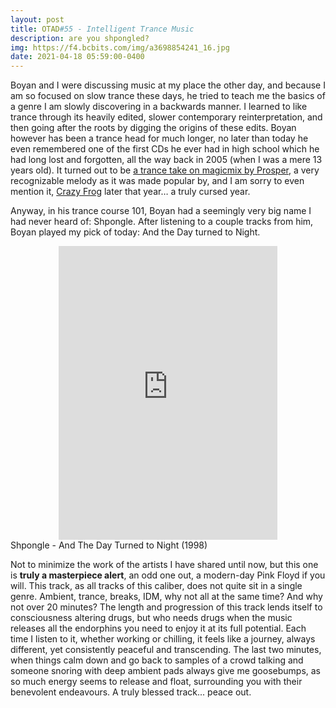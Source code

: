 ```yaml
---
layout: post
title: OTAD#55 - Intelligent Trance Music
description: are you shpongled?
img: https://f4.bcbits.com/img/a3698854241_16.jpg
date: 2021-04-18 05:59:00-0400
---
```


Boyan and I were discussing music at my place the other day, and because I am so focused on slow trance these days, he tried to teach me the basics of a genre I am slowly discovering in a backwards manner. I learned to like trance through its heavily edited, slower contemporary reinterpretation, and then going after the roots by digging the origins of these edits. Boyan however has been a trance head for much longer, no later than today he even remembered one of the first CDs he ever had in high school which he had long lost and forgotten, all the way back in 2005 (when I was a mere 13 years old). It turned out to be [a trance take on magicmix by Prosper](https://youtu.be/Q-LKnxor_Q8), a very recognizable melody as it was made popular by, and I am sorry to even mention it, [Crazy Frog](https://youtu.be/k85mRPqvMbE) later that year… a truly cursed year.

Anyway, in his trance course 101, Boyan had a seemingly very big name I had never heard of: Shpongle. After listening to a couple tracks from him, Boyan played my pick of today: And the Day turned to Night.

<div style="text-align: center;">
    <iframe style="border: 0; width: 350px; height: 470px;" src="https://bandcamp.com/EmbeddedPlayer/album=4214405175/size=large/bgcol=ffffff/linkcol=0687f5/tracklist=false/track=2421467210/transparent=true/" seamless><a href="https://shponglemusic.bandcamp.com/album/are-you-shpongled">Are You Shpongled? by Shpongle</a></iframe>
</div>

<div class="caption">
    Shpongle - And The Day Turned to Night (1998)
</div>

Not to minimize the work of the artists I have shared until now, but this one is **truly a masterpiece alert**, an odd one out, a modern-day Pink Floyd if you will. This track, as all tracks of this caliber, does not quite sit in a single genre. Ambient, trance, breaks, IDM, why not all at the same time? And why not over 20 minutes? The length and progression of this track lends itself to consciousness altering drugs, but who needs drugs when the music releases all the endorphins you need to enjoy it at its full potential. Each time I listen to it, whether working or chilling, it feels like a journey, always different, yet consistently peaceful and transcending. The last two minutes, when things calm down and go back to samples of a crowd talking and someone snoring with deep ambient pads always give me goosebumps, as so much energy seems to release and float, surrounding you with their benevolent endeavours. A truly blessed track... peace out.
